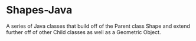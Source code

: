 # Shapes-Java
A series of Java classes that build off of the Parent class Shape and extend further off of other Child classes as well as a Geometric Object.
